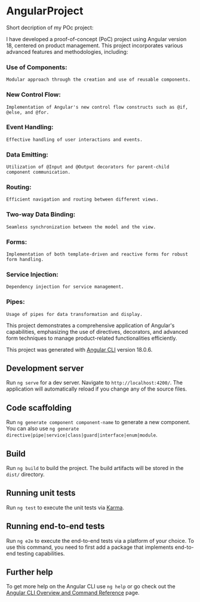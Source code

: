 # AngularProject

Short decription of my POc project:

I have developed a proof-of-concept (PoC) project using Angular version 18, centered on product management. This project incorporates various advanced features and methodologies, including:

### Use of Components: 
    Modular approach through the creation and use of reusable components.
### New Control Flow: 
    Implementation of Angular's new control flow constructs such as @if, @else, and @for.
### Event Handling: 
    Effective handling of user interactions and events.
### Data Emitting: 
    Utilization of @Input and @Output decorators for parent-child component communication.
### Routing: 
    Efficient navigation and routing between different views.
### Two-way Data Binding: 
    Seamless synchronization between the model and the view.
### Forms: 
    Implementation of both template-driven and reactive forms for robust form handling.
### Service Injection: 
    Dependency injection for service management.
### Pipes: 
    Usage of pipes for data transformation and display.

This project demonstrates a comprehensive application of Angular's capabilities, emphasizing the use of directives, decorators, and advanced form techniques to manage product-related functionalities efficiently.

This project was generated with [Angular CLI](https://github.com/angular/angular-cli) version 18.0.6.

## Development server

Run `ng serve` for a dev server. Navigate to `http://localhost:4200/`. The application will automatically reload if you change any of the source files.

## Code scaffolding

Run `ng generate component component-name` to generate a new component. You can also use `ng generate directive|pipe|service|class|guard|interface|enum|module`.

## Build

Run `ng build` to build the project. The build artifacts will be stored in the `dist/` directory.

## Running unit tests

Run `ng test` to execute the unit tests via [Karma](https://karma-runner.github.io).

## Running end-to-end tests

Run `ng e2e` to execute the end-to-end tests via a platform of your choice. To use this command, you need to first add a package that implements end-to-end testing capabilities.

## Further help

To get more help on the Angular CLI use `ng help` or go check out the [Angular CLI Overview and Command Reference](https://angular.dev/tools/cli) page.